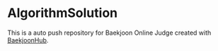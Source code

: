 # AlgorithmSolution
This is a auto push repository for Baekjoon Online Judge created with [BaekjoonHub](https://github.com/BaekjoonHub/BaekjoonHub).

